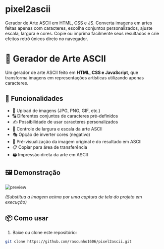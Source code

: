 # pixel2ascii
Gerador de Arte ASCII em HTML, CSS e JS. Converta imagens em artes feitas apenas com caracteres, escolha conjuntos personalizados, ajuste escala, largura e cores. Copie ou imprima facilmente seus resultados e crie efeitos retrô únicos direto no navegador.


# 🎨 Gerador de Arte ASCII

Um gerador de arte ASCII feito em **HTML, CSS e JavaScript**, que transforma imagens em representações artísticas utilizando apenas caracteres.

## 🚀 Funcionalidades

- 📂 Upload de imagens (JPG, PNG, GIF, etc.)  
- 🔠 Diferentes conjuntos de caracteres pré-definidos  
- ✍️ Possibilidade de usar caracteres personalizados  
- 📏 Controle de largura e escala da arte ASCII  
- 🎭 Opção de inverter cores (negativo)  
- 👀 Pré-visualização da imagem original e do resultado em ASCII  
- 📋 Copiar para área de transferência  
- 🖨️ Impressão direta da arte em ASCII  

## 🖼️ Demonstração

![preview](https://via.placeholder.com/600x300?text=Exemplo+ASCII)

*(Substitua a imagem acima por uma captura de tela do projeto em execução)*

## 📦 Como usar

1. Baixe ou clone este repositório:

```bash
git clone https://github.com/rascunho1606/pixel2ascii.git
